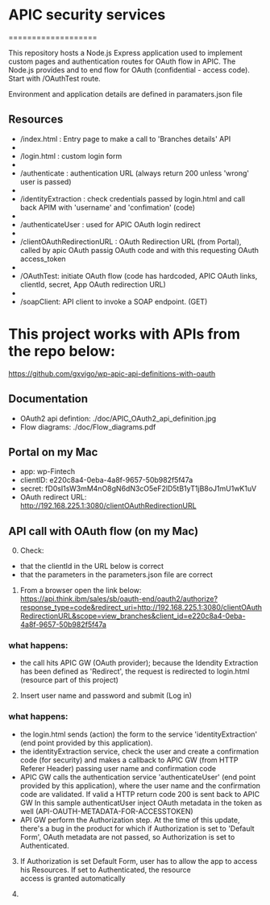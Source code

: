 # APIC security services
===================

This repository hosts a Node.js Express application used to implement custom pages and authentication 
routes for OAuth flow in APIC.
The Node.js provides and to end flow for OAuth (confidential - access code). Start with /OAuthTest route.

Environment and application details are defined in paramaters.json file

## Resources

  - /index.html : Entry page to make a call to 'Branches details' API
  - 
  - /login.html : custom login form
  - 
  - /authenticate : authentication URL (always return 200 unless 'wrong' user is passed)
  - 
  - /identityExtraction : check credentials passed by login.html and call back APIM with 'username' and 'confimation' (code) 
  - 
  - /authenticateUser : used for APIC OAuth login redirect
  - 
  - /clientOAuthRedirectionURL : OAuth Redirection URL (from Portal), called by apic OAuth passig OAuth code and with this requesting OAuth access_token
  -
  - /OAuthTest: initiate OAuth flow (code has hardcoded, APIC OAuth links, clientId, secret, App OAuth redirection URL)
  -
  - /soapClient: API client to invoke a SOAP endpoint. (GET)


# This project works with APIs from the repo below:
https://github.com/gxvigo/wp-apic-api-definitions-with-oauth

## Documentation
- OAuth2 api defintion: ./doc/APIC_OAuth2_api_definition.jpg
- Flow diagrams: ./doc/Flow_diagrams.pdf



## Portal on my Mac
-  app: wp-Fintech
  -  clientID: e220c8a4-0eba-4a8f-9657-50b982f5f47a
  -  secret: fD0sI1sW3mM4nO8gN6dN3cO5eF2lD5tB1yT1jB8oJ1mU1wK1uV
  -  OAuth redirect URL: http://192.168.225.1:3080/clientOAuthRedirectionURL


## API call with OAuth flow (on my Mac)

0. Check:
  -  that the clientId in the URL below is correct
  -  that the parameters in the parameters.json file are correct

1. From a browser open the link below:
https://api.think.ibm/sales/sb/oauth-end/oauth2/authorize?response_type=code&redirect_uri=http://192.168.225.1:3080/clientOAuthRedirectionURL&scope=view_branches&client_id=e220c8a4-0eba-4a8f-9657-50b982f5f47a

### what happens:
  -  the call hits APIC GW (OAuth provider); because the Idendity Extraction has been defined as 'Redirect', the request is 
     redirected to login.html (resource part of this project)

2. Insert user name and password and submit (Log in)

### what happens:
  -  the login.html sends (action) the form to the service 'identityExtraction' (end point provided by this application).
  -  the identityExtraction service, check the user and create a confirmation code (for security) and makes a callback to 
     APIC GW (from HTTP Referer Header) passing user name and confirmation code
  -  APIC GW calls the authentication service 'authenticateUser' (end point provided by this application), where the user name 
     and the confirmation code are validated. If valid a HTTP return code 200 is sent back to APIC GW
     In this sample authenticatUser inject OAuth metadata in the token as well (API-OAUTH-METADATA-FOR-ACCESSTOKEN)
  -  API GW perform the Authorization step. At the time of this update, there's a bug in the product for which if Authorization 
     is set to 'Default Form', OAuth metadata are not passed, so Authorization is set to Authenticated.

3. If Authorization is set Default Form, user has to allow the app to access his Resources. If set to Authenticated, the resource  
   access is granted automatically

4. 

